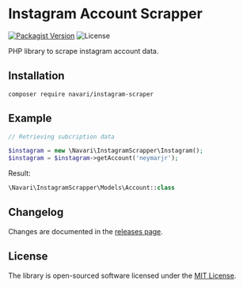 # Instagram Account Scrapper

[![Packagist Version](https://img.shields.io/packagist/v/navari/instagram-scraper.svg?style=popout&color=aa007f)](https://packagist.org/packages/navari/instagram-scraper)  ![License](https://img.shields.io/packagist/l/navari/instagram-scraper.svg?style=popout&color=ff00bf)


PHP library to scrape instagram account data.

## Installation
```shell
composer require navari/instagram-scraper
```

## Example
```php
// Retrieving subcription data

$instagram = new \Navari\InstagramScrapper\Instagram();
$instagram = $instagram->getAccount('neymarjr');
```
Result:
```php
\Navari\InstagramScrapper\Models\Account::class
```

## Changelog

Changes are documented in the [releases page](https://github.com/navari/instagram-scraper/releases).

## License

The library is open-sourced software licensed under the [MIT License](https://github.com/navari/instagram-scraper/blob/main/LICENSE).
